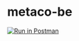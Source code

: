 # metaco-be

[![Run in Postman](https://run.pstmn.io/button.svg)](https://app.getpostman.com/run-collection/9798426-26d2abce-2452-418f-9d33-5eb8604f2ae6?action=collection%2Ffork&collection-url=entityId%3D9798426-26d2abce-2452-418f-9d33-5eb8604f2ae6%26entityType%3Dcollection%26workspaceId%3Db11add61-8ec3-46b6-8a9a-34cd9730e2d3)
